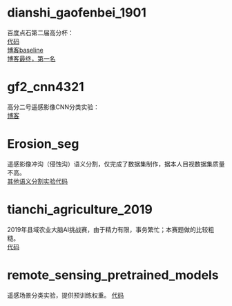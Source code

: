 # dianshi_gaofenbei_1901

百度点石第二届高分杯：  
[代码](https://github.com/lsh1994/tianchiorgame/tree/master/dianshi_gaofenbei_1901)  
[博客baseline](https://blog.csdn.net/nima1994/article/details/86685024)    
[博客最终，第一名](https://blog.csdn.net/nima1994/article/details/89849773)

# gf2_cnn4321

高分二号遥感影像CNN分类实验：  
[博客](https://blog.csdn.net/nima1994/article/details/82313076)

# Erosion_seg
遥感影像冲沟（侵蚀沟）语义分割，仅完成了数据集制作，据本人目视数据集质量不高。    
[其他语义分割实验代码](https://github.com/lsh1994/keras-segmentation)   

# tianchi_agriculture_2019
2019年县域农业大脑AI挑战赛，由于精力有限，事务繁忙；本赛题做的比较粗糙。   
[代码](https://github.com/lsh1994/tianchiorgame/tree/master/tianchi_agriculture_2019) 

# remote_sensing_pretrained_models
遥感场景分类实验，提供预训练权重。
[代码](https://github.com/lsh1994/remote_sensing_pretrained_models)
